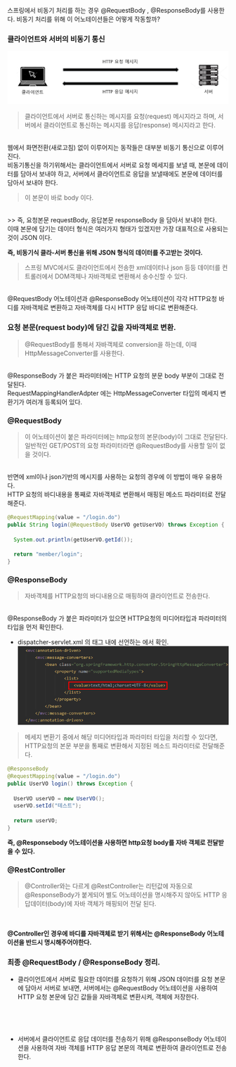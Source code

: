스프링에서 비동기 처리를 하는 경우 @RequestBody , @ResponseBody를 사용한다.
비동기 처리를 위해 이 어노테이션들은 어떻게 작동할까?

### 클라이언트와 서버의 비동기 통신 
![Alt text](/assets/HTTP_1.png)

>클라이언트에서 서버로 통신하는 메시지를 요청(request) 메시지라고 하며, 서버에서 클라이언트로 통신하는 메시지를 응답(response) 메시지라고 한다.
<br/>
웹에서 화면전환(새로고침) 없이 이루어지는 동작들은 대부분 비동기 통신으로 이루어진다.
<br/>
비동기통신을 하기위해서는 클라이언트에서 서버로 요청 메세지를 보낼 때, 본문에 데이터를 담아서 보내야 하고, 서버에서 클라이언트로 응답을 보낼때에도 본문에 데이터를 담아서 보내야 한다. 
<br/>

> 이 본문이 바로 body 이다.
<br/>
>> 즉, 요청본문 requestBody, 응답본문 responseBody 을 담아서 보내야 한다. 
<br/>
이때 본문에 담기는 데이터 형식은 여러가지 형태가 있겠지만 가장 대표적으로 사용되는 것이 JSON 이다.

<b>즉, 비동기식 클라-서버 통신을 위해 JSON 형식의 데이터를 주고받는 것이다.</b>

> 스프링 MVC에서도 클라이언트에서 전송한 xml데이터나 json 등등 데이터를 컨트롤러에서 DOM객체나 자바객체로 변환해서 송수신할 수 있다.  
<br/>
@RequestBody 어노테이션과 @ResponseBody 어노테이션이 각각 HTTP요청 바디를 자바객체로 변환하고 자바객체를 다시 HTTP 응답 바디로 변환해준다. 

### 요청 본문(request body)에 담긴 값을 자바객체로 변환. 
> @RequestBody를 통해서 자바객체로 conversion을 하는데, 이때 HttpMessageConverter를 사용한다. 
<br/>
@ResponseBody 가 붙은 파라미터에는 HTTP 요청의 분문 body 부분이 그대로 전달된다.
<br/>
RequestMappingHandlerAdpter 에는 HttpMessageConverter 타입의 메세지 변환기가 여러개 등록되어 있다.

### @RequestBody 
> 이 어노테이션이 붙은 파라미터에는 http요청의 본문(body)이 그대로 전달된다. 
일반적인 GET/POST의 요청 파라미터라면 @RequestBody를 사용할 일이 없을 것이다.
<br/>
반면에 xml이나 json기반의 메시지를 사용하는 요청의 경우에 이 방법이 매우 유용하다.
<br/>
HTTP 요청의 바디내용을 통째로 자바객체로 변환해서 매핑된 메소드 파라미터로 전달해준다. 

```java
@RequestMapping(value = "/login.do")
public String login(@RequestBody UserVO getUserVO) throws Exception {

  System.out.println(getUserVO.getId());
  
  return "member/login";
}
```

### @ResponseBody 
> 자바객체를 HTTP요청의 바디내용으로 매핑하여 클라이언트로 전송한다.
<br/>
@ResponseBody 가 붙은 파라미터가 있으면 HTTP요청의 미디어타입과 파라미터의 타입을 먼저 확인한다.
<br/>

- dispatcher-servlet.xml 의 <annotation-drvien> 태그 내에 선언하는 <message-converter> 에서 확인.
![Alt text](/assets/dispatcher-servlet_1.png)

> 메세지 변환기 중에서 해당 미디어타입과 파라미터 타입을 처리할 수 있다면, HTTP요청의 본문 부분을 통째로 변환해서 지정된 메소드 파라미터로 전달해준다.
```java
@ResponseBody
@RequestMapping(value = "/login.do")
public UserVO login() throws Exception {

  UserVO userVO = new UserVO();
  userVO.setId("테스트");

  return userVO;
}
```

<b>즉, @Responsebody 어노테이션을 사용하면 http요청 body를 자바 객체로 전달받을 수 있다.</b>


### @RestController
> @Controller와는 다르게 @RestController는 리턴값에 자동으로 @ResponseBody가 붙게되어 별도 어노테이션을 명시해주지 않아도 HTTP 응답데이터(body)에 자바 객체가 매핑되어 전달 된다.
<br/>
<br/>
<b>@Controller인 경우에 바디를 자바객체로 받기 위해서는 @ResponseBody 어노테이션을 반드시 명시해주어야한다. </b>

### 최종 @RequestBody / @ResponseBody 정리. 
- 클라이언트에서 서버로 필요한 데이터를 요청하기 위해 JSON 데이터를 요청 본문에 담아서 서버로 보내면, 서버에서는 @RequestBody 어노테이션을 사용하여 HTTP 요청 본문에 담긴 값들을 자바객체로 변환시켜, 객체에 저장한다.
<br/>

 
- 서버에서 클라이언트로 응답 데이터를 전송하기 위해 @ResponseBody 어노테이션을 사용하여 자바 객체를 HTTP 응답 본문의 객체로 변환하여 클라이언트로 전송한다. 


